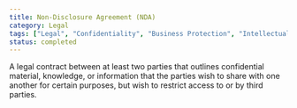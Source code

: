 ```yaml
---
title: Non-Disclosure Agreement (NDA)
category: Legal
tags: ["Legal", "Confidentiality", "Business Protection", "Intellectual Property"]
status: completed
---
```

A legal contract between at least two parties that outlines confidential material, knowledge, or information that the parties wish to share with one another for certain purposes, but wish to restrict access to or by third parties.